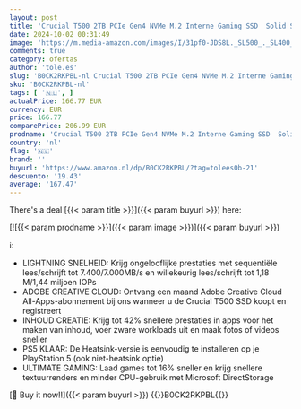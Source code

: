 ```yaml
---
layout: post
title: 'Crucial T500 2TB PCIe Gen4 NVMe M.2 Interne Gaming SSD  Solid State Drive  met Koellichaam  Tot 7400MB/s  Compatibel met PlayStation 5  PS5   Laptop / Desktop  Microsoft DirectStorage - CT2000T500SSD5'
date: 2024-10-02 00:31:49
image: 'https://m.media-amazon.com/images/I/31pf0-JDS8L._SL500_._SL400_.jpg'
comments: true
category: ofertas
author: 'tole.es'
slug: 'B0CK2RKPBL-nl Crucial T500 2TB PCIe Gen4 NVMe M.2 Interne Gaming SSD...'
sku: 'B0CK2RKPBL-nl'
tags: [ '🇳🇱', ]
actualPrice: 166.77 EUR
currency: EUR
price: 166.77
comparePrice: 206.99 EUR
prodname: 'Crucial T500 2TB PCIe Gen4 NVMe M.2 Interne Gaming SSD  Solid State Drive  met Koellichaam  Tot 7400MB/s  Compatibel met PlayStation 5  PS5   Laptop / Desktop  Microsoft DirectStorage - CT2000T500SSD5'
country: 'nl'
flag: '🇳🇱'
brand: ''
buyurl: 'https://www.amazon.nl/dp/B0CK2RKPBL/?tag=tolees0b-21'
descuento: '19.43'
average: '167.47'
---
```


There's a deal [{{< param title >}}]({{< param buyurl >}})  here:

[![{{< param prodname >}}]({{< param image >}})]({{< param buyurl >}})

ℹ️:

- LIGHTNING SNELHEID: Krijg ongelooflijke prestaties met sequentiële lees/schrijft tot 7.400/7.000MB/s en willekeurig lees/schrijft tot 1,18 M/1,44 miljoen IOPs
- ADOBE CREATIVE CLOUD: Ontvang een maand Adobe Creative Cloud All-Apps-abonnement bij ons wanneer u de Crucial T500 SSD koopt en registreert
- INHOUD CREATIE: Krijg tot 42% snellere prestaties in apps voor het maken van inhoud, voer zware workloads uit en maak fotos of videos sneller
- PS5 KLAAR: De Heatsink-versie is eenvoudig te installeren op je PlayStation 5 (ook niet-heatsink optie)
- ULTIMATE GAMING: Laad games tot 16% sneller en krijg snellere textuurrenders en minder CPU-gebruik met Microsoft DirectStorage

[🛒 Buy it now!!]({{< param buyurl >}})
{{<world>}}B0CK2RKPBL{{</world>}}
